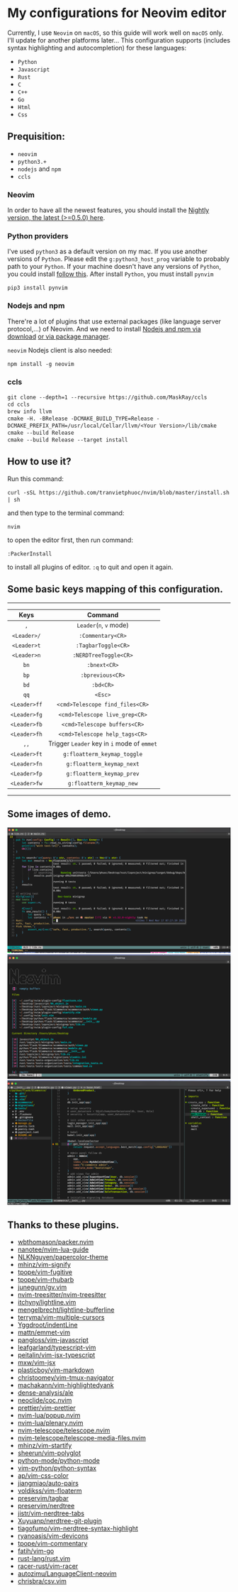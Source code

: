 # My configurations for Neovim editor

Currently, I use `Neovim` on `macOS`, so this guide will work well on `macOS` only. I'll update for another platforms later...
This configuration supports (includes syntax highlighting and autocompletion) for these languages:
* `Python`
* `Javascript`
* `Rust`
* `C`
* `C++`
* `Go`
* `Html`
* `Css`

## Prequisition:
* `neovim`
* `python3.+`
* `nodejs` and `npm`
* `ccls`

### Neovim
In order to have all the newest features, you should install the [Nightly version, the latest (>=0.5.0) here](https://github.com/neovim/neovim/releases/tag/nightly).

### Python providers
I've used `python3` as a default version on my mac. If you use another versions of `Python`.
Please edit the `g:python3_host_prog` variable to probably path to your `Python`.
If your machine doesn't have any versions of `Python`, you could install [follow this](https://www.python.org/).
After install `Python`, you must install `pynvim`
```
pip3 install pynvim
```

### Nodejs and npm
There're a lot of plugins that use external packages (like language server protocol,...) of Neovim. And we need to install [Nodejs and npm via download](https://nodejs.org/en/download/)
[or via package manager](https://nodejs.org/en/download/package-manager/).

`neovim` Nodejs client is also needed:
```
npm install -g neovim
```
### ccls
```
git clone --depth=1 --recursive https://github.com/MaskRay/ccls
cd ccls
brew info llvm
cmake -H. -BRelease -DCMAKE_BUILD_TYPE=Release -DCMAKE_PREFIX_PATH=/usr/local/Cellar/llvm/<Your Version>/lib/cmake
cmake --build Release
cmake --build Release --target install
```


## How to use it?
Run this command:
```
curl -sSL https://github.com/tranvietphuoc/nvim/blob/master/install.sh | sh
```
and then type to the terminal command:
```
nvim
```
to open the editor first, then run command:
```
:PackerInstall
```
to install all plugins of editor. `:q` to quit and open it again.

## Some basic keys mapping of this configuration.
-------------------------------------------------------------
|Keys          |Command                                      |
|:------------:|:-------------------------------------------:|
|`,`           |`Leader`(`n`, `v` mode)                      |
|`<Leader>/`   | `:Commentary<CR>`                           |
|`<Leader>t`   | `:TagbarToggle<CR>`                         |
|`<Leader>n`   | `:NERDTreeToggle<CR>`                       |
|`bn`          | `:bnext<CR>`                                |
|`bp`          | `:bprevious<CR>`                            |
|`bd`          | `:bd<CR>`                                   |
|`qq`          | `<Esc>`                                     |
|`<Leader>ff`  | `<cmd>Telescope find_files<CR>`             |
|`<Leader>fg`  | `<cmd>Telescope live_grep<CR>`              |
|`<Leader>fb`  | `<cmd>Telescope buffers<CR>`                |
|`<Leader>fh`  | `<cmd>Telescope help_tags<CR>`              |
|`,,`          | Trigger `Leader` key in `i` mode of `emmet` |
|`<Leader>ft`  | `g:floatterm_keymap_toggle`                 |
|`<Leader>fn`  | `g:floatterm_keymap_next`                   |
|`<Leader>fp`  | `g:floatterm_keymap_prev`                   |
|`<Leader>fw`  | `g:floatterm_keymap_new`                    |
--------------------------------------------------------------



## Some images of demo.
![floatterm](./assets/floatterm.png)
![startify](./assets/startfiy.png)
![Nerdtree and tagbar](./assets/nerdtree_and_tagbar.png)

## Thanks to these plugins.
* [wbthomason/packer.nvim](https://github.com/wbthomason/packer.nvim)
* [nanotee/nvim-lua-guide](https://github.com/nanotee/nvim-lua-guide)
* [NLKNguyen/papercolor-theme](https://github.com/NLKNguyen/papercolor-theme)
* [mhinz/vim-signify](https://github.com/mhinz/vim-signify)
* [tpope/vim-fugitive](https://github.com/tpope/vim-fugitive)
* [tpope/vim-rhubarb](https://github.com/tpope/vim-rhubarb)
* [junegunn/gv.vim](https://github.com/junegunn/gv.vim)
* [nvim-treesitter/nvim-treesitter](https://github.com/nvim-treesitter/nvim-treesitter)
* [itchyny/lightline.vim](https://github.com/itchyny/lightline.vim)
* [mengelbrecht/lightline-bufferline](https://github.com/mengelbrecht/lightline-bufferline)
* [terryma/vim-multiple-cursors](https://github.com/terryma/vim-multiple-cursors)
* [Yggdroot/indentLine](https://github.com/Yggdroot/indentLine)
* [mattn/emmet-vim](https://github.com/mattn/emmet-vim)
* [pangloss/vim-javascript](https://github.com/pangloss/vim-javascript)
* [leafgarland/typescript-vim](https://github.com/leafgarland/typescript-vim)
* [peitalin/vim-jsx-typescript](https://github.com/peitalin/vim-jsx-typescript)
* [mxw/vim-jsx](https://github.com/mxw/vim-jsx)
* [plasticboy/vim-markdown](https://github.com/plasticboy/vim-markdown)
* [christoomey/vim-tmux-navigator](https://github.com/christoomey/vim-tmux-navigator)
* [machakann/vim-highlightedyank](https://github.com/machakann/vim-highlightedyank)
* [dense-analysis/ale](https://github.com/dense-analysis/ale)
* [neoclide/coc.nvim](https://github.com/neoclide/coc.nvim)
* [prettier/vim-prettier](https://github.com/prettier/vim-prettier)
* [nvim-lua/popup.nvim](https://github.com/nvim-lua/popup.nvim)
* [nvim-lua/plenary.nvim](https://github.com/nvim-lua/plenary.nvim)
* [nvim-telescope/telescope.nvim](https://github.com/nvim-telescope/telescope.nvim)
* [nvim-telescope/telescope-media-files.nvim](https://github.com/nvim-telescope/telescope-media-files.nvim)
* [mhinz/vim-startify](https://github.com/mhinz/vim-startify)
* [sheerun/vim-polyglot](https://github.com/sheerun/vim-polyglot)
* [python-mode/python-mode](https://github.com/python-mode/python-mode)
* [vim-python/python-syntax](https://github.com/vim-python/python-syntax)
* [ap/vim-css-color](https://github.com/ap/vim-css-color)
* [jiangmiao/auto-pairs](https://github.com/jiangmiao/auto-pairs)
* [voldikss/vim-floaterm](https://github.com/voldikss/vim-floaterm)
* [preservim/tagbar](https://github.com/preservim/tagbar)
* [preservim/nerdtree](https://github.com/preservim/nerdtree)
* [jistr/vim-nerdtree-tabs](https://github.com/jistr/vim-nerdtree-tabs)
* [Xuyuanp/nerdtree-git-plugin](https://github.com/Xuyuanp/nerdtree-git-plugin)
* [tiagofumo/vim-nerdtree-syntax-highlight](https://github.com/tiagofumo/vim-nerdtree-syntax-highlight)
* [ryanoasis/vim-devicons](https://github.com/ryanoasis/vim-devicons)
* [tpope/vim-commentary](https://github.com/tpope/vim-commentary)
* [fatih/vim-go](https://github.com/fatih/vim-go)
* [rust-lang/rust.vim](https://github.com/rust-lang/rust.vim)
* [racer-rust/vim-racer](https://github.com/racer-rust/vim-racer)
* [autozimu/LanguageClient-neovim](https://github.com/autozimu/LanguageClient-neovim)
* [chrisbra/csv.vim](https://github.com/chrisbra/csv.vim)
